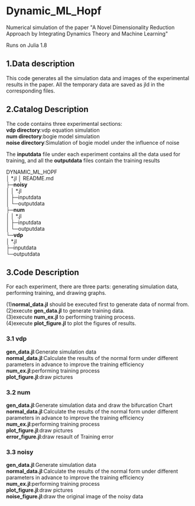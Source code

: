 # Dynamic_ML_Hopf

Numerical simulation of the paper "A Novel Dimensionality Reduction Approach by Integrating Dynamics Theory and Machine Learning"

Runs on Julia 1.8

## 1.Data description

This code generates all the simulation data and images of the experimental results in the paper. All the temporary data are saved as jld in the corresponding files.

## 2.Catalog Description

The code contains three experimental sections:  
**vdp directory**:vdp equation simulation  
**num directory**:bogie model simulation  
**noise directory**:Simulation of bogie model under the influence of noise  

The **inputdata** file under each experiment contains all the data used for training, and all the **outputdata** files contain the training results  



DYNAMIC_ML_HOPF  
│  *.jl
│  README.md   
├─**noisy**  
│  │  *.jl     
│  ├─inputdata     
│  └─outputdata   
├─**num**  
│  │  *.jl  
│  ├─inputdata     
│  └─outputdata   
└─**vdp**  
    │  *.jl  
    ├─inputdata      
    └─outputdata  

## 3.Code Description

For each experiment, there are three parts: generating simulation data, performing training, and drawing graphs.

(1)**normal_data.jl** should be executed first to generate data of normal from.  
(2)execute **gen_data.jl** to generate training data.  
(3)execute **num_ex.jl** to performing training process.   
(4)execute **plot_figure.jl** to plot the figures of results.

### 3.1 vdp

**gen_data.jl**:Generate simulation data  
**normal_data.jl**:Calculate the results of the normal form under different parameters in advance to improve the training efficiency  
**num_ex.jl**:performing training process  
**plot_figure.jl**:draw pictures  

### 3.2 num

**gen_data.jl**:Generate simulation data and draw the bifurcation Chart
**normal_data.jl**:Calculate the results of the normal form under different parameters in advance to improve the training efficiency  
**num_ex.jl**:performing training process  
**plot_figure.jl**:draw pictures  
**error_figure.jl**:draw resault of Training error

### 3.3 noisy

**gen_data.jl**:Generate simulation data  
**normal_data.jl**:Calculate the results of the normal form under different parameters in advance to improve the training efficiency  
**num_ex.jl**:performing training process  
**plot_figure.jl**:draw pictures  
**noise_figure.jl**:draw the original image of the noisy data